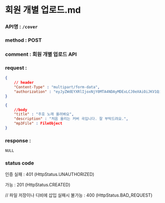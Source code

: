 # 회원 개별 업로드.md
### API명 : `/cover`

### method : POST

### comment : 회원 개별 업로드 API

### request :
~~~json
{
    // header
    "Content-Type" : "multipart/form-data",
    "authorization" : "eyJyZWdEYXRlIjoxNjY0MTA4NDAyMDExLCJ0eXAiOiJKV1QiLCJhbGciOiJIUzI1NiJ9.eyJ1c2VyTnVtIjoiMiIsImV4cCI6MTY2NDExOTIwMn0.gLS7GO6A-mAVQDHpS2Kr438D_RXBOWsvrWLs_H6UEU8"
}
~~~
~~~json
{
    //body
    "title" : "주호 노래 올려봐요",
    "description" : "처음 올리는 커버 곡입니다. 잘 부탁드려요.",
    "mp3File" : FileObject
}
~~~

### response :
    NULL


### status code
인증 실패 : 401 (HttpStatus.UNAUTHORIZED)

가능 : 201 (HttpStatus.CREATED)

// 파일 저장이나 디비에 삽입 실패시
불가능 : 400 (HttpStatus.BAD_REQUEST)